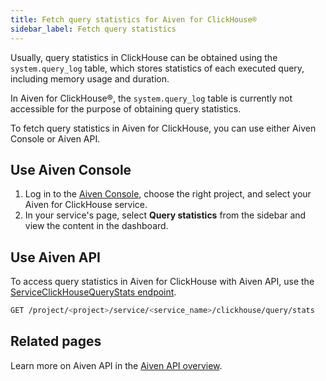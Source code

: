 ```yaml
---
title: Fetch query statistics for Aiven for ClickHouse®
sidebar_label: Fetch query statistics
---
```


Usually, query statistics in ClickHouse can be obtained using the `system.query_log` table, which stores statistics of each executed query, including memory usage and duration.

In Aiven for ClickHouse®, the `system.query_log` table is currently not
accessible for the purpose of obtaining query statistics.

To fetch query statistics in Aiven for ClickHouse, you can use either
Aiven Console or Aiven API.

## Use Aiven Console

1.  Log in to the [Aiven Console](https://console.aiven.io/), choose the
    right project, and select your Aiven for ClickHouse service.
1.  In your service's page, select **Query statistics** from the
    sidebar and view the content in the dashboard.

## Use Aiven API

To access query statistics in Aiven for ClickHouse with Aiven API, use
the [ServiceClickHouseQueryStats
endpoint](https://api.aiven.io/doc/#tag/Service:_ClickHouse/operation/ServiceClickHouseQueryStats).

```bash
GET /project/<project>/service/<service_name>/clickhouse/query/stats
```

## Related pages

Learn more on Aiven API in the
[Aiven API overview](/docs/tools/api).
